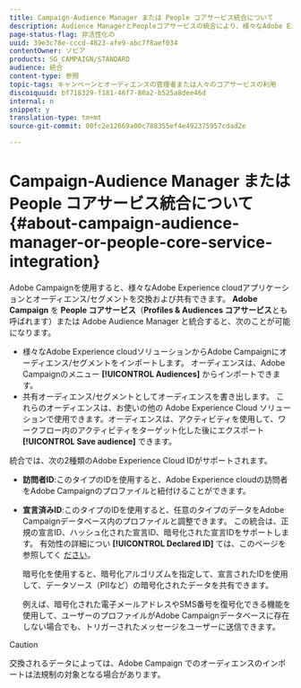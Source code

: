 ```yaml
---
title: Campaign-Audience Manager または People コアサービス統合について
description: Audience ManagerとPeopleコアサービスの統合により、様々なAdobe Experience cloudソリューション内でオーディエンスやセグメントを共有できます。
page-status-flag: 非活性化の
uuid: 39e3c78e-cccd-4823-afe9-abc7f8aef034
contentOwner: ソビア
products: SG_CAMPAIGN/STANDARD
audience: 統合
content-type: 参照
topic-tags: キャンペーンとオーディエンスの管理者または人々のコアサービスの利用
discoiquuid: bf718329-f181-46f7-80a2-b525a8dee46d
internal: n
snippet: y
translation-type: tm+mt
source-git-commit: 00fc2e12669a00c788355ef4e492375957cdad2e

---
```



# Campaign-Audience Manager または People コアサービス統合について{#about-campaign-audience-manager-or-people-core-service-integration}

Adobe Campaignを使用すると、様々なAdobe Experience cloudアプリケーションとオーディエンス/セグメントを交換および共有できます。 **Adobe Campaign** を **People コアサービス**（**Profiles &amp; Audiences コアサービス**&#x200B;とも呼ばれます）または Adobe Audience Manager と統合すると、次のことが可能になります。

* 様々なAdobe Experience cloudソリューションからAdobe Campaignにオーディエンス/セグメントをインポートします。 オーディエンスは、Adobe Campaignのメニュー **[!UICONTROL Audiences]** からインポートできます。
* 共有オーディエンス/セグメントとしてオーディエンスを書き出します。 これらのオーディエンスは、お使いの他の Adobe Experience Cloud ソリューションで使用できます。オーディエンスは、アクティビティを使用して、ワークフロー内のアクティビティをターゲット化した後にエクスポート **[!UICONTROL Save audience]** できます。

統合では、次の2種類のAdobe Experience Cloud IDがサポートされます。

* **訪問者ID**:このタイプのIDを使用すると、Adobe Experience cloudの訪問者をAdobe Campaignのプロファイルと紐付けることができます。
* **宣言済みID**:このタイプのIDを使用すると、任意のタイプのデータをAdobe Campaignデータベース内のプロファイルと調整できます。 この統合は、正規の宣言ID、ハッシュ化された宣言ID、暗号化された宣言IDをサポートします。 有効性の詳細につい **[!UICONTROL Declared ID]** ては、このページを参照してく [ださい](../../integrating/using/provisioning-and-configuring-integration-with-audience-manager-or-people-core-service.md)。

   暗号化を使用すると、暗号化アルゴリズムを指定して、宣言されたIDを使用して、データソース（PIIなど）の暗号化されたデータを共有できます。

   例えば、暗号化された電子メールアドレスやSMS番号を復号化できる機能を使用して、ユーザーのプロファイルがAdobe Campaignデータベースに存在しない場合でも、トリガーされたメッセージをユーザーに送信できます。

>[!CAUTION]
>
>交換されるデータによっては、Adobe Campaign でのオーディエンスのインポートは法規制の対象となる場合があります。

